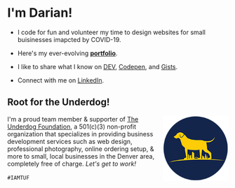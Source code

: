 # I'm Darian!

* I code for fun and volunteer my time to design websites for small buisinesses imapcted by COVID-19. 

* Here's my ever-evolving **[portfolio](https://www.dnocera.com/)**.

* I like to share what I know on [DEV](https://dev.to/darnocer), [Codepen](https://codepen.io/darnocer), and [Gists](https://gist.github.com/darnocer). 

* Connect with me on [LinkedIn](https://www.linkedin.com/in/darian-nocera/).


## Root for the Underdog!

<img align="right" width="150" src="/TUF_logo_circle_small_200.png"> I'm a proud team member & supporter of [The Underdog Foundation](www.theunderdogfoundation.org), a 501(c)(3) non-profit organization that specializes in providing business development services such as web design, professional photography, online ordering setup, & more to small, local businesses in the Denver area, completely free of charge. _Let's get to work!_ 

`#IAMTUF`
